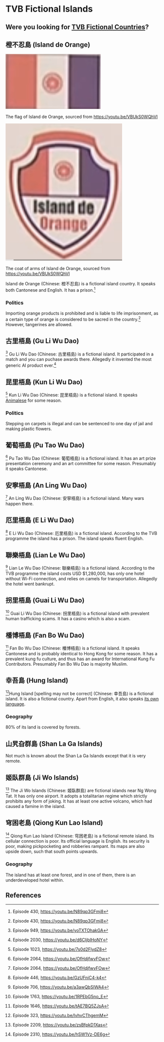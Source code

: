 # TVB Fictional Islands
## Were you looking for [TVB Fictional Countries](/wiki/tvb_fictional_countries)?

## 橙不忍島 (Island de Orange)

![ ](/wiki/not_even_a_flag.png)

The flag of Island de Orange, sourced from https://youtu.be/VBUkS0WQhVI

![ ](/wiki/not_even_a_coat_of_arms.png)

The coat of arms of Island de Orange, sourced from https://youtu.be/VBUkS0WQhVI

Island de Orange (Chinese: 橙不忍島) is a fictional island country. It speaks both Cantonese and English. It has a prison.[^0430]

### Politics

Importing orange products is prohibited and is liable to life imprisonment, as a certain type of orange is considered to be sacred in the country.[^0430] However, tangerines are allowed.

## 古里梧島 (Gu Li Wu Dao)

[^0949]
Gu Li Wu Dao (Chinese: 古里梧島) is a fictional island. It participated in a match and you can puchase awards there. Allegedly it invented the most generic AI product ever.[^2030]

## 昆里梧島 (Kun Li Wu Dao)

[^1023]
Kun Li Wu Dao (Chinese: 昆里梧島) is a fictional island. It speaks [Animalese](https://nookipedia.com/wiki/Animalese) for some reason.

### Politics

Stepping on carpets is illegal and can be sentenced to one day of jail and making plastic flowers.

## 葡萄梧島 (Pu Tao Wu Dao)

[^2064]
Pu Tao Wu Dao (Chinese: 葡萄梧島) is a fictional island. It has an art prize presentation ceremony and an art committee for some reason. Presumably it speaks Cantonese.

## 安寧梧島 (An Ling Wu Dao)

[^2064]
An Ling Wu Dao (Chinese: 安寧梧島) is a fictional island. Many wars happen there.

## 厄里梧島 (E Li Wu Dao)

[^0446]
E Li Wu Dao (Chinese: 厄里梧島) is a fictional island. According to the TVB programme the island has a prison. The island speaks fluent English.

## 聯樂梧島 (Lian Le Wu Dao)

[^0706]
Lian Le Wu Dao (Chinese: 聯樂梧島) is a fictional island. According to the TVB programme the island costs USD $1,280,000, has only one hotel without Wi-Fi connection, and relies on camels for transportation. Allegedly the hotel went bankrupt.

## 拐里梧島 (Guai Li Wu Dao)

[^1763]
Guai Li Wu Dao (Chinese: 拐里梧島) is a fictional island with prevalent human trafficking scams. It has a casino which is also a scam.

## 橎博梧島 (Fan Bo Wu Dao)

[^1646]
Fan Bo Wu Dao (Chinese: 橎博梧島) is a fictional island. It speaks Cantonese and is probably identical to Hong Kong for some reason. It has a prevalent kung fu culture, and thus has an award for International Kung Fu Contributors. Presumably Fan Bo Wu Dao is majority Muslim.

## 幸吾島 (Hung Island)

[^0323]Hung Island [spelling may not be correct] (Chinese: 幸吾島) is a fictional island. It is also a fictional country. Apart from English, it also speaks [its own language](/wiki/tvb_hung_island_language.md).

### Geography

80% of its land is covered by forests.

## 山旯旮群島 (Shan La Ga Islands)

Not much is known about the Shan La Ga Islands except that it is very remote.

## 姬臥群島 (Ji Wo Islands)

[^2209]
The Ji Wo Islands (Chinese: 姬臥群島) are fictional islands near Ng Wong Tat. It has only one airport. It adopts a totalitarian regime which strictly prohibits any form of joking. It has at least one active volcano, which had caused a famine in the island.

## 穹困老島 (Qiong Kun Lao Island)

[^2310]
Qiong Kun Lao Island (Chinese: 穹困老島) is a fictional remote island. Its cellular connection is poor. Its official language is English. Its security is poor, making pickpocketing and robberies rampant. Its maps are also upside down, such that south points upwards.

### Geography

The island has at least one forest, and in one of them, there is an underdeveloped hotel within.

## References

[^0323]:  Episode 323, <https://youtu.be/lvhvCThgemM>
[^0430]:  Episode 430, <https://youtu.be/N89qp3GFmj8>
[^0446]:  Episode 446, <https://youtu.be/GzUFniC4-k4>
[^0706]:  Episode 706, <https://youtu.be/a3awQbSIWA4>
[^0949]:  Episode 949, <https://youtu.be/yoTXTOhakGA>
[^1023]: Episode 1023, <https://youtu.be/7s0d2FlydZ8>
[^1646]: Episode 1646, <https://youtu.be/tAE7BQ5ZJsA>
[^1763]: Episode 1763, <https://youtu.be/1RPEbG5no_E>
[^2030]: Episode 2030, <https://youtu.be/d6CIjbIHoNY>
[^2064]: Episode 2064, <https://youtu.be/OfHdjfwvFOw>
[^2209]: Episode 2209, <https://youtu.be/zsBfpkD1Xas>
[^2310]: Episode 2310, <https://youtu.be/hSW1Vz-DE6g>
